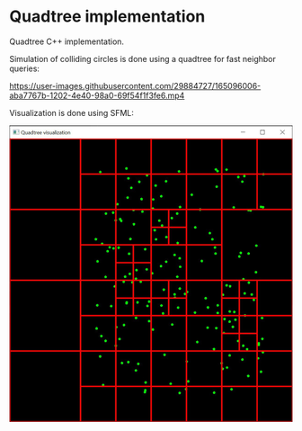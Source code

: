 # Quadtree implementation

Quadtree C++ implementation.

Simulation of colliding circles is done using a quadtree for fast neighbor queries:

https://user-images.githubusercontent.com/29884727/165096006-aba7767b-1202-4e40-98a0-69f54f1f3fe6.mp4

Visualization is done using SFML:

![alt text](./docs/1.png)
